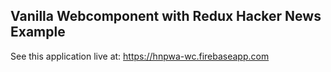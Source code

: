 ## Vanilla Webcomponent with Redux Hacker News Example

See this application live at: https://hnpwa-wc.firebaseapp.com
